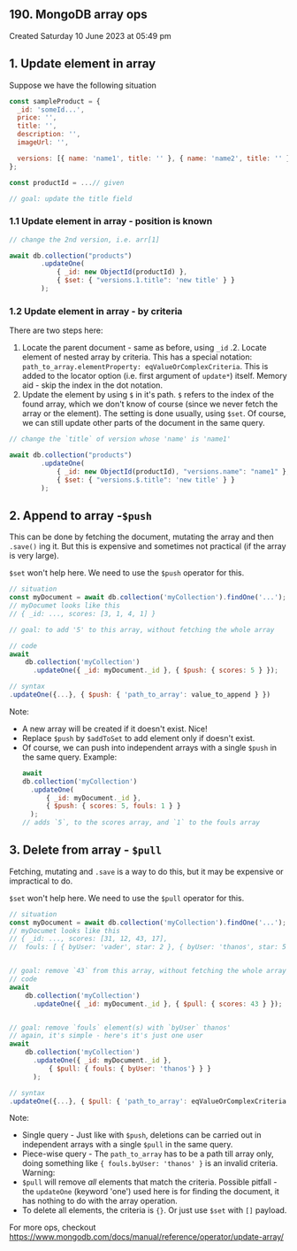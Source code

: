 ## 190. MongoDB array ops
Created Saturday 10 June 2023 at 05:49 pm

## 1. Update element in array

Suppose we have the following situation
```js
const sampleProduct = {
  _id: 'someId...',
  price: '',
  title: '',
  description: '',
  imageUrl: '',

  versions: [{ name: 'name1', title: '' }, { name: 'name2', title: '' }]
};

const productId = ...// given

// goal: update the title field
```

### 1.1 Update element in array - position is known
```js
// change the 2nd version, i.e. arr[1]

await db.collection("products")
		.updateOne(
			{ _id: new ObjectId(productId) }, 
			{ $set: { "versions.1.title": 'new title' } }
		);
```

### 1.2 Update element in array - by criteria
There are two steps here:
1. Locate the parent document - same as before, using `_id`
.2. Locate element of nested array by criteria. This has a special notation: `path_to_array.elementProperty: eqValueOrComplexCriteria`. This is added to the locator option (i.e. first argument of `update*`) itself. Memory aid - skip the index in the dot notation.
3. Update the element by using `$` in it's path. `$` refers to the index of the found array, which we don't know of course (since we never fetch the array or the element). The setting is done usually, using `$set`. Of course, we can still update other parts of the document in the same query.
```js
// change the `title` of version whose 'name' is 'name1'

await db.collection("products")
		.updateOne(
			{ _id: new ObjectId(productId), "versions.name": "name1" }, 
			{ $set: { "versions.$.title": 'new title' } }
		);
```


## 2. Append to array -`$push`
This can be done by fetching the document, mutating the array and then `.save()` ing it. But this is expensive and sometimes not practical (if the array is very large).

`$set` won't help here. We need to use the `$push` operator for this.
```js
// situation
const myDocument = await db.collection('myCollection').findOne('...');
// myDocumet looks like this
// { _id: ..., scores: [3, 1, 4, 1] }

// goal: to add '5' to this array, without fetching the whole array

// code
await 
	db.collection('myCollection')
	  .updateOne({ _id: myDocument._id }, { $push: { scores: 5 } });
```

```js
// syntax
.updateOne({...}, { $push: { 'path_to_array': value_to_append } })
```
Note: 
- A new array will be created if it doesn't exist. Nice!
- Replace `$push` by `$addToSet` to add element only if doesn't exist.
- Of course, we can push into independent arrays with a single `$push` in the same query. Example:
	```js
	await 
	db.collection('myCollection')
	  .updateOne(
		  { _id: myDocument._id }, 
		  { $push: { scores: 5, fouls: 1 } }
	  );
	// adds `5`, to the scores array, and `1` to the fouls array
	```


## 3. Delete from array - `$pull`
Fetching, mutating and `.save` is a way to do this, but it may be expensive or impractical to do.

`$set` won't help here. We need to use the `$pull` operator for this.
```js
// situation
const myDocument = await db.collection('myCollection').findOne('...');
// myDocumet looks like this
// { _id: ..., scores: [31, 12, 43, 17], 
//	fouls: [ { byUser: 'vader', star: 2 }, { byUser: 'thanos', star: 5 }] }


// goal: remove `43` from this array, without fetching the whole array
// code
await 
	db.collection('myCollection')
	  .updateOne({ _id: myDocument._id }, { $pull: { scores: 43 } });


// goal: remove `fouls` element(s) with `byUser` thanos'
// again, it's simple - here's it's just one user
await 
	db.collection('myCollection')
	  .updateOne({ _id: myDocument._id }, 
		  { $pull: { fouls: { byUser: 'thanos'} } }
	  );
```

```js
// syntax
.updateOne({...}, { $pull: { 'path_to_array': eqValueOrComplexCriteria } })
```
Note:
- Single query - Just like with `$push`, deletions can be carried out in independent arrays with a single `$pull` in the same query.
- Piece-wise query - The `path_to_array` has to be a path till array only, doing something like `{ fouls.byUser: 'thanos' }` is an invalid criteria.
Warning:
 - `$pull` will remove *all* elements that match the criteria. Possible pitfall - the `updateOne` (keyword 'one') used here is for finding the document, it has nothing to do with the array operation.
 - To delete all elements, the criteria is `{}`. Or just use `$set` with `[]` payload.

For more ops, checkout https://www.mongodb.com/docs/manual/reference/operator/update-array/